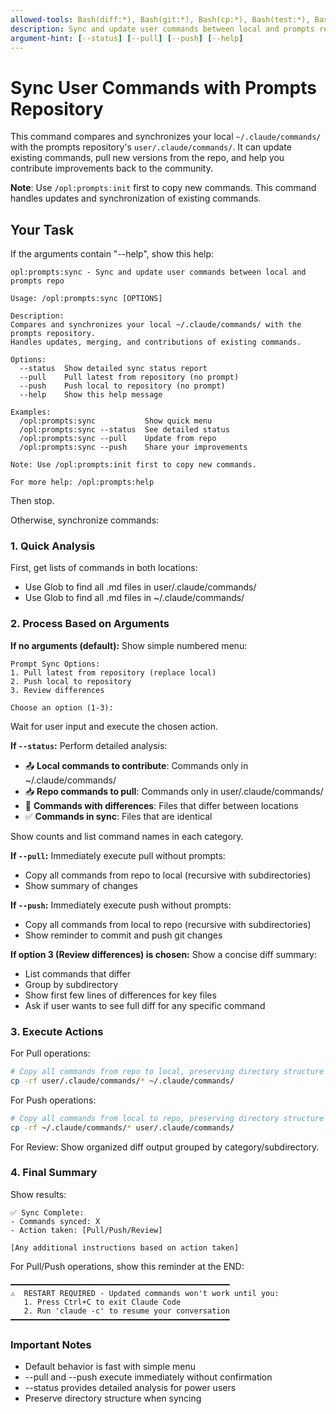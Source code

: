 ```yaml
---
allowed-tools: Bash(diff:*), Bash(git:*), Bash(cp:*), Bash(test:*), Bash(echo:*), Read, Write, Edit, Grep, Glob
description: Sync and update user commands between local and prompts repo
argument-hint: [--status] [--pull] [--push] [--help]
---
```


# Sync User Commands with Prompts Repository

This command compares and synchronizes your local `~/.claude/commands/` with the prompts repository's `user/.claude/commands/`. It can update existing commands, pull new versions from the repo, and help you contribute improvements back to the community.

**Note**: Use `/opl:prompts:init` first to copy new commands. This command handles updates and synchronization of existing commands.

## Your Task

If the arguments contain "--help", show this help:

```
opl:prompts:sync - Sync and update user commands between local and prompts repo

Usage: /opl:prompts:sync [OPTIONS]

Description:
Compares and synchronizes your local ~/.claude/commands/ with the prompts repository.
Handles updates, merging, and contributions of existing commands.

Options:
  --status  Show detailed sync status report
  --pull    Pull latest from repository (no prompt)
  --push    Push local to repository (no prompt)
  --help    Show this help message

Examples:
  /opl:prompts:sync           Show quick menu
  /opl:prompts:sync --status  See detailed status
  /opl:prompts:sync --pull    Update from repo
  /opl:prompts:sync --push    Share your improvements

Note: Use /opl:prompts:init first to copy new commands.

For more help: /opl:prompts:help
```

Then stop.

Otherwise, synchronize commands:

### 1. Quick Analysis
First, get lists of commands in both locations:
- Use Glob to find all .md files in user/.claude/commands/
- Use Glob to find all .md files in ~/.claude/commands/

### 2. Process Based on Arguments

**If no arguments (default):**
Show simple numbered menu:
```
Prompt Sync Options:
1. Pull latest from repository (replace local)
2. Push local to repository
3. Review differences

Choose an option (1-3):
```

Wait for user input and execute the chosen action.

**If `--status`:**
Perform detailed analysis:
- 📤 **Local commands to contribute**: Commands only in ~/.claude/commands/
- 📥 **Repo commands to pull**: Commands only in user/.claude/commands/
- 🔄 **Commands with differences**: Files that differ between locations
- ✅ **Commands in sync**: Files that are identical

Show counts and list command names in each category.

**If `--pull`:**
Immediately execute pull without prompts:
- Copy all commands from repo to local (recursive with subdirectories)
- Show summary of changes

**If `--push`:**
Immediately execute push without prompts:
- Copy all commands from local to repo (recursive with subdirectories)
- Show reminder to commit and push git changes

**If option 3 (Review differences) is chosen:**
Show a concise diff summary:
- List commands that differ
- Group by subdirectory
- Show first few lines of differences for key files
- Ask if user wants to see full diff for any specific command

### 3. Execute Actions

For Pull operations:
```bash
# Copy all commands from repo to local, preserving directory structure
cp -rf user/.claude/commands/* ~/.claude/commands/
```

For Push operations:
```bash
# Copy all commands from local to repo, preserving directory structure
cp -rf ~/.claude/commands/* user/.claude/commands/
```

For Review:
Show organized diff output grouped by category/subdirectory.

### 4. Final Summary

Show results:
```
✅ Sync Complete:
- Commands synced: X
- Action taken: [Pull/Push/Review]

[Any additional instructions based on action taken]
```

For Pull/Push operations, show this reminder at the END:
```
━━━━━━━━━━━━━━━━━━━━━━━━━━━━━━━━━━━━━━━━━━━━━━━━━
⚠️  RESTART REQUIRED - Updated commands won't work until you:
   1. Press Ctrl+C to exit Claude Code
   2. Run 'claude -c' to resume your conversation
━━━━━━━━━━━━━━━━━━━━━━━━━━━━━━━━━━━━━━━━━━━━━━━━━
```

### Important Notes
- Default behavior is fast with simple menu
- --pull and --push execute immediately without confirmation
- --status provides detailed analysis for power users
- Preserve directory structure when syncing